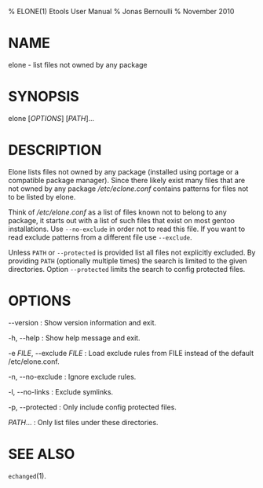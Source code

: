 % ELONE(1) Etools User Manual
% Jonas Bernoulli
% November 2010

# NAME

elone - list files not owned by any package

# SYNOPSIS

elone [*OPTIONS*] [*PATH*]...

# DESCRIPTION

Elone lists files not owned by any package (installed using portage or a
compatible package manager).  Since there likely exist many files that are
not owned by any package */etc/eclone.conf* contains patterns for files
not to be listed by elone.

Think of */etc/elone.conf* as a list of files known not to belong to any
package, it starts out with a list of such files that exist on most gentoo
installations.  Use `--no-exclude` in order not to read this file.  If you
want to read exclude patterns from a different file use `--exclude`.

Unless `PATH` or `--protected` is provided list all files not explicitly
excluded.  By providing `PATH` (optionally multiple times) the search is
limited to the given directories.  Option `--protected` limits the search
to config protected files.

# OPTIONS

\--version
:   Show version information and exit.

-h, \--help
:   Show help message and exit.

-e *FILE*, \--exclude *FILE*
:   Load exclude rules from FILE instead of the default /etc/elone.conf.

-n, \--no-exclude
:   Ignore exclude rules.

-l, \--no-links
:   Exclude symlinks.

-p, \--protected
:   Only include config protected files.

*PATH*...
: Only list files under these directories.

# SEE ALSO

`echanged`(1).
